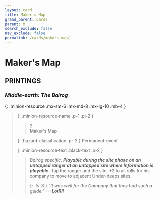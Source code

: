 ```yaml
---
layout: card
title: Maker's Map
grand_parent: Cards
parent: M
search_exclude: false
nav_exclude: false
permalink: /cards/makers-map/
---
```


# Maker's Map


## PRINTINGS


### _Middle-earth: The Balrog_

{: .minion-resource .mx-sm-6 .mx-md-8 .mx-lg-10 .mb-4 }
> {: .minion-resource-name .p-1 .pl-2 }
> > <div class="hazard-mp">2</div>
> > <div class="card-name">Maker's Map</div>
>
> {: .hazard-classification .pr-2 }
> Permanent-event
>
> {: .minion-resource-text .black-text .p-2 }
> > _Balrog specific._ ***Playable during the site phase on an untapped ranger at an untapped site where Information is playable.*** Tap the ranger and the site. +2 to all rolls for his company to move to adjacent Under-deeps sites. 
> > 
> > {: .fs-3 } 
> > _“It was well for the Company that they had such a guide."_ ***---&#65279;LotRII*** 
> 
